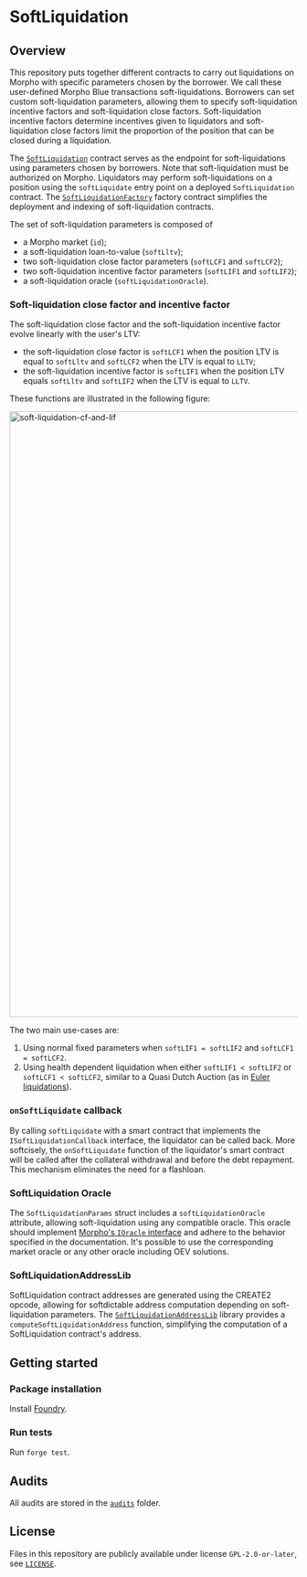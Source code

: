 # SoftLiquidation

## Overview

This repository puts together different contracts to carry out liquidations on Morpho with specific parameters chosen by the borrower.
We call these user-defined Morpho Blue transactions soft-liquidations.
Borrowers can set custom soft-liquidation parameters, allowing them to specify soft-liquidation incentive factors and soft-liquidation close factors.
Soft-liquidation incentive factors determine incentives given to liquidators and soft-liquidation close factors limit the proportion of the position that can be closed during a liquidation.

The [`SoftLiquidation`](./src/SoftLiquidation.sol) contract serves as the endpoint for soft-liquidations using parameters chosen by borrowers.
Note that soft-liquidation must be authorized on Morpho.
Liquidators may perform soft-liquidations on a position using the `softLiquidate` entry point on a deployed `SoftLiquidation` contract.
The [`SoftLiquidationFactory`](./src/SoftLiquidationFactory.sol) factory contract simplifies the deployment and indexing of soft-liquidation contracts.

The set of soft-liquidation parameters is composed of

- a Morpho market (`id`);
- a soft-liquidation loan-to-value (`softLltv`);
- two soft-liquidation close factor parameters (`softLCF1` and `softLCF2`);
- two soft-liquidation incentive factor parameters (`softLIF1` and `softLIF2`);
- a soft-liquidation oracle (`softLiquidationOracle`).

### Soft-liquidation close factor and incentive factor

The soft-liquidation close factor and the soft-liquidation incentive factor evolve linearly with the user's LTV:

- the soft-liquidation close factor is `softLCF1` when the position LTV is equal to `softLltv` and `softLCF2` when the LTV is equal to `LLTV`;
- the soft-liquidation incentive factor is `softLIF1` when the position LTV equals `softLltv` and `softLIF2` when the LTV is equal to `LLTV`.

These functions are illustrated in the following figure:

<img width="1061" alt="soft-liquidation-cf-and-lif" src="https://github.com/user-attachments/assets/0c11c961-a046-4701-9063-9f6b84a6c3b2">

The two main use-cases are:

1. Using normal fixed parameters when `softLIF1 = softLIF2` and `softLCF1 = softLCF2`.
2. Using health dependent liquidation when either `softLIF1 < softLIF2` or `softLCF1 < softLCF2`, similar to a Quasi Dutch Auction (as in [Euler liquidations](https://docs-v1.euler.finance/getting-started/white-paper#liquidations)).

### `onSoftLiquidate` callback

By calling `softLiquidate` with a smart contract that implements the `ISoftLiquidationCallback` interface, the liquidator can be called back.
More softcisely, the `onSoftLiquidate` function of the liquidator's smart contract will be called after the collateral withdrawal and before the debt repayment.
This mechanism eliminates the need for a flashloan.


### SoftLiquidation Oracle

The `SoftLiquidationParams` struct includes a `softLiquidationOracle` attribute, allowing soft-liquidation using any compatible oracle.
This oracle should implement [Morpho's `IOracle` interface](https://github.com/morpho-org/morpho-blue/blob/main/src/interfaces/IOracle.sol) and adhere to the behavior specified in the documentation.
It's possible to use the corresponding market oracle or any other oracle including OEV solutions.

### SoftLiquidationAddressLib

SoftLiquidation contract addresses are generated using the CREATE2 opcode, allowing for softdictable address computation depending on soft-liquidation parameters.
The [`SoftLiquidationAddressLib`](./src/libraries/periphery/SoftLiquidationAddressLib.sol) library provides a `computeSoftLiquidationAddress` function, simplifying the computation of a SoftLiquidation contract's address.

## Getting started

### Package installation

Install [Foundry](https://book.getfoundry.sh/getting-started/installation).

### Run tests

Run `forge test`.

## Audits

All audits are stored in the [`audits`](./audits) folder.

## License

Files in this repository are publicly available under license `GPL-2.0-or-later`, see [`LICENSE`](./LICENSE).
